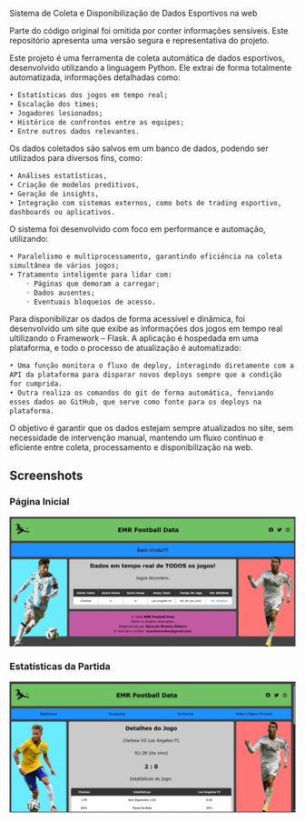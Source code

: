 Sistema de Coleta e Disponibilização de Dados Esportivos na web

Parte do código original foi omitida por conter informações sensíveis. Este repositório apresenta uma versão segura e representativa do projeto.

Este projeto é uma ferramenta de coleta automática de dados esportivos, desenvolvido utilizando a linguagem Python. Ele extrai de forma totalmente automatizada, informações detalhadas como:

    • Estatísticas dos jogos em tempo real;
    • Escalação dos times;
    • Jogadores lesionados;
    • Histórico de confrontos entre as equipes;
    • Entre outros dados relevantes.

Os dados coletados são salvos em um banco de dados, podendo ser utilizados para diversos fins, como:
    
    • Análises estatísticas,
    • Criação de modelos preditivos,
    • Geração de insights,
    • Integração com sistemas externos, como bots de trading esportivo, dashboards ou aplicativos.

O sistema foi desenvolvido com foco em performance e automação, utilizando:
    
    • Paralelismo e multiprocessamento, garantindo eficiência na coleta simultânea de vários jogos;
    • Tratamento inteligente para lidar com:
        ◦ Páginas que demoram a carregar;
        ◦ Dados ausentes;
        ◦ Eventuais bloqueios de acesso.

Para disponibilizar os dados de forma acessível e dinâmica, foi desenvolvido um site que exibe as informações dos jogos em tempo real ultilizando o Framework – Flask. A aplicação é hospedada em uma plataforma, e todo o processo de atualização é automatizado:
    
    • Uma função monitora o fluxo de deploy, interagindo diretamente com a API da plataforma para disparar novos deploys sempre que a condição for cumprida.
    • Outra realiza os comandos do git de forma automática, fenviando esses dados ao GitHub, que serve como fonte para os deploys na plataforma.

O objetivo é garantir que os dados estejam sempre atualizados no site, sem necessidade de intervenção manual, mantendo um fluxo contínuo e eficiente entre coleta, processamento e disponibilização na web.

## Screenshots

### Página Inicial
![Home](images/homepage.png)

### Estatísticas da Partida
![Estatísticas](images/estatisticas.png)
